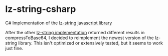 # lz-string-csharp
C# Implementation of the [lz-string javascript library](http://pieroxy.net/blog/pages/lz-string/index.html)

After the other [lz-string implementation](https://github.com/jawa-the-hutt/lz-string-csharp) returned different results in compressToBase64, I decided to reimplement the newest version of the lz-string library. This isn't optimized or extensively tested, but it seems to work just fine.
